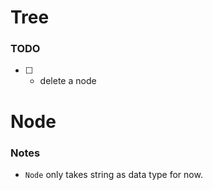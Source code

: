 # Tree

### TODO

- [ ] - delete a node

# Node

### Notes

- `Node` only takes string as data type for now.
